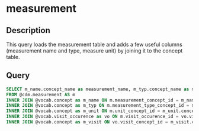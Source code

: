 # measurement

## Description
This query loads the measurement table and adds a few useful columns (measurement name and type, measure unit) by joining it to the concept table.

## Query

```sql
SELECT m_name.concept_name as measurement_name, m_typ.concept_name as measurement_type, m_unit.concept_name as unit, m_visit.concept_name as visit, m.*
FROM @cdm.measurement AS m
INNER JOIN @vocab.concept as m_name ON m.measurement_concept_id = m_name.concept_id
INNER JOIN @vocab.concept as m_typ ON m.measurement_type_concept_id = m_typ.concept_id
INNER JOIN @vocab.concept as m_unit ON m.unit_concept_id = m_unit.concept_id
INNER JOIN @vocab.visit_occurence as vo ON m.visit_occurence_id = vo.visit_occurence_id
INNER JOIN @vocab.concept as m_visit ON vo.visit_concept_id = m_visit.concept_id

	
```
